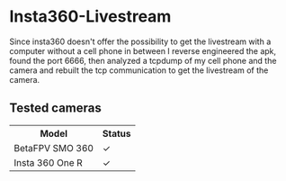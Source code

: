 # Insta360-Livestream
Since insta360 doesn't offer the possibility to get the livestream with a computer without a cell phone in between I reverse engineered the apk, found the port 6666, then analyzed a tcpdump of my cell phone and the camera and rebuilt the tcp communication to get the livestream of the camera.


## Tested cameras
<table>
<tr>
    <th>Model</th>
    <th>Status</th>
</tr>
<tr><td>BetaFPV SMO 360</td><td>✓</td></tr>
<tr><td>Insta 360 One R</td><td>✓</td></tr>
</table>
